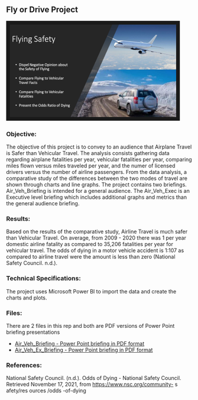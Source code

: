  ## Fly or Drive Project
 
 <img src="./fly_drive.png" 
 width="450" height="250" border="10" />

### Objective:

The objective of this project is to convey to an audience that Airplane Travel is Safer than Vehicular Travel.  The analysis consists gathering data regarding airplane fatalities per year, vehicular fatalities per year, comparing miles flown versus miles traveled per year, and the numer of licensed drivers versus the number of airline passengers. From the data analysis, a comparative study of the differences between the two modes of travel are shown through charts and line graphs. The project contains two briefings. Air_Veh_Briefing is intended for a general audience. The Air_Veh_Exec is an Executive level briefing which includes additional graphs and metrics than the general audience briefing.

### Results:

Based on the results of the comparative study, Airline Travel is much safer than Vehicular Travel.  On average, from 2009 - 2020 there was 1 per year domestic airline fatality as compared to 35,206 fatalities per year for vehicular travel.  The odds of dying in a motor vehicle accident is 1:107 as compared to airline travel were the amount is less than zero (National Safety Council. n.d.).  



### Technical Specifications:

The project uses Microsoft Power BI to import the data and create the charts and plots. 

### Files:

There are 2 files in this rep and both are PDF versions of Power Point briefing presentations

* [Air_Veh_Briefing - Power Point briefing in PDF format](./Air_Veh_Briefing.pdf)
* [Air_Veh_Ex_Briefing - Power Point briefing in PDF format](./Air_Veh_Ex_Briefing.pdf)

### References:

National Safety Council. (n.d.). Odds of Dying - National Safety Council. Retrieved November 17, 2021, from https://www.nsc.org/community- s afety/res ources /odds -of-dying
